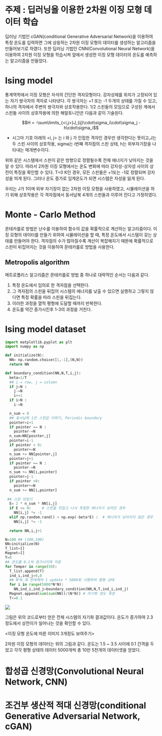 # 주제 : 딥러닝을 이용한 2차원 이징 모형 데이터 학습

딥러닝 기법인 cGAN(conditional Generative Adversarial Network)을 이용하여 특정 온도를 입력하면 그에 상응하는 2차원 이징 모형의 데이터를 생성하는 알고리즘을 만들어보기로 하였다. 또한 딥러닝 기법인 CNN(Convolutional Neural Network)을 이용하여 2차원 이징 모형을 학습시켜 앞에서 생성한 이징 모형 데이터의 온도를 예측하는 알고리즘을 만들었다.

# Ising model

통계역학에서 이징 모형은 자석의 간단한 격자모형이다. 강자성체를 위치가 고정되어 있는 자기 쌍극자의 격자로 나타낸다. 각 쌍극자는 +1 또는 -1 두개의 상태를 가질 수 있고, 하나의 격자에서 주변의 쌍극자와 상호작용한다. 1/2 스핀들의 모임으로 구성된 계에서 스핀들 사이의 상호작용에 의한 해밀토니안은 다음과 같이 기술된다.


$$H = -\sum\limits_{<i,j>}J_{ij}\cdot\sigma_i\cdot\sigma_j - h\cdot\sigma_i$$

* 시그마 기호 아래의 <i, j> 는 i 와 j 가 인접한 격자인 경우만 생각한다는 뜻이고,J는 두 스핀 사이의 상호작용, sigma는 i번째 격자점의 스핀 상태, h는 외부자기장을 나타내는 매개변수이다. 

위와 같은 시스템에서 스핀이 같은 방향으로 정렬될수록 전체 에너지가 낮아지는 것을 알 수 있다. 따라서 2차원 이징 모형에서는 온도 변화에 따라 강자성-상자성 사이의 상전이 특징을 확인할 수 있다. T=0 K인 경우, 모든 스핀들은 +1또는 -1로 정렬되며 강자성을 띄게 된다. 그러나 온도 증가로 임계온도가 되면 시스템은 자성을 잃게 된다.

우리는 J가 1이며 외부 자기장이 없는 2차원 이징 모형을 사용하였고, 시뮬레이션을 하기 위해 상호작용은 각 격자점에서 동서남북 4개의 스핀들과 이루어 진다고 가정하였다. 

# Monte - Carlo Method

몬테카를로 방법은 난수를 이용하여 함수의 값을 확률적으로 계산하는 알고리즘이다. 이징 모형의 데이터를 만들기 위하여 시뮬레이션을 할 때, 특정 온도에서 시스템이 갖는 상태를 만들어야 한다. 격자점의 수가 많아질수록 계산이 복잡해지기 때문에 확률적으로 스핀이 뒤집어지는 것을 이용하여 몬테카를로 방법을 사용한다.

## Metropolis algorithm

메트로폴리스 알고리즘은 몬테카를로 방법 중 하나로 대략적인 순서는 다음과 같다.

1. 특정 온도에서 임의로 한 격자점을 선택한다. 
2. 그 격자점의 스핀을 뒤집어 시스템의 에너지를 낮출 수 있으면 실행하고 그렇지 않다면 특정 확률을 따라 스핀을 뒤집는다. 
3. 이러한 과정을 열적 평형에 도달할 때까지 반복한다. 
4. 온도를 약간 증가시킨후 1-3의 과정을 거친다.

# Ising model dataset

```python
import matplotlib.pyplot as plt
import numpy as np

def initialize(N):
  NN= np.random.choice([1,-1],(N,N))
  return NN
```

```python
def boundary_condition(NN,N,T,i,j):
  beta=1/T 
  ## i = row, j = column
  if j>N :
    j-=N
    i+=1
  if i>N :
    i-=N

  n_sum = 0
  ## 동서남북 1칸 스핀값 더하기, Periodic boundary
  pointer=i+1
  if pointer == N :
    pointer-=N
  n_sum=NN[pointer,j]
  pointer=i-1
  if pointer < 0:
    pointer+=N
  n_sum += NN[pointer,j]
  pointer=j+1
  if pointer == N :
    pointer-=N
  n_sum += NN[i,pointer]
  pointer=j-1
  if pointer <0:
    pointer+=N
  n_sum += NN[i,pointer]
  
 ## 스핀 뒤집기
  E= 2 * n_sum * NN[i,j]
  if E <= 0:     # 스핀을 뒤집고 나서 측정한 에너지가 낮아진 경우
    NN[i,j] *= -1
  elif np.random.rand() < np.exp(-beta*E) :  # 에너지가 낮아지지 않은 경우
    NN[i,j] *= -1
  
  return NN,i,j+1
```

```python
N=100 ## (100,100)
NN=initialize(N)
T_list=[]
Magnet=[]
T=0
## 온도를 0.1씩 증가시키며 저장
for Temper in range(50):
  T_list.append(T)
  ind_i,ind_j=0,0
  ## N*N 회 반복해야 1 update * 5000회 시행하여 평형 상태
  for i in range(5000*N*N):
    NN,ind_i,ind_j=boundary_condition(NN,N,T,ind_i,ind_j)
  Magnet.append(sum(sum(NN))/(N*N)) # 자기화 정도 측정
  T+=0.1
```

<img src="https://github.com/kimkwan1/TeamProject/blob/main/Magnetization.png" />

그림은 위의 코드로부터 얻은 전체 시스템의 자기화 결과값이다. 온도가 증가하여  2.3 정도에서 상전이가 일어나는 것을 확인할 수 있다.

<이징 모형 온도에 따른 이미지 3개정도 보여주기>



2차원 이징 모형의 데이터는 위의 그림과 같다. 온도는 1.5 ~ 3.5 사이에 0.1 간격을 두었고 각각 평형 상태의 데이터 5000개씩 총 10만 5천개의 데이터셋을 얻었다.

# 합성곱 신경망(Convolutional Neural Network, CNN)













# 조건부 생산적 적대 신경망(conditional Generative Adversarial Network, cGAN)

